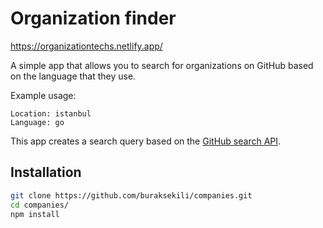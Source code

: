 # Organization finder

https://organizationtechs.netlify.app/

A simple app that allows you to search for organizations on GitHub based on the language that they use.

Example usage: 
```
Location: istanbul
Language: go
```
This app creates a search query based on the [GitHub search API](https://docs.github.com/en/free-pro-team@latest/rest/reference/search).


## Installation

```bash
git clone https://github.com/buraksekili/companies.git
cd companies/
npm install
```

